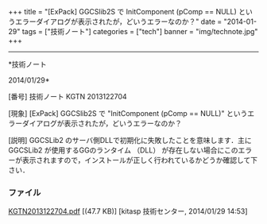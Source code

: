﻿+++
title = "[ExPack] GGCSlib2S で InitComponent (pComp == NULL) というエラーダイアログが表示されたが，どいうエラーなのか？"
date = "2014-01-29"
tags = ["技術ノート"]
categories = ["tech"]
banner = "img/technote.jpg"
+++

-----------------------------------------------------------------------------------------------------------------------------

*技術ノート

2014/01/29*


[番号]
技術ノート KGTN 2013122704

[現象]
[ExPack] GGCSlib2S で "InitComponent (pComp == NULL)"
というエラーダイアログが表示されたが，どいうエラーなのか？

[説明]
GGCSLib2 のサーバ側DLLで初期化に失敗したことを意味します．主に GGCSLib2
が使用するGGのランタイム （DLL）
が存在しない場合にこのエラーが表示されますので，インストールが正しく行われているかどうか確認して下さい．


### ファイル





[KGTN2013122704.pdf](http://techreport.kitasp.net/attachments/download/1469/KGTN2013122704.pdf)
 [(47.7 KB)] [kitasp 技術センター, 2014/01/29
14:53]
